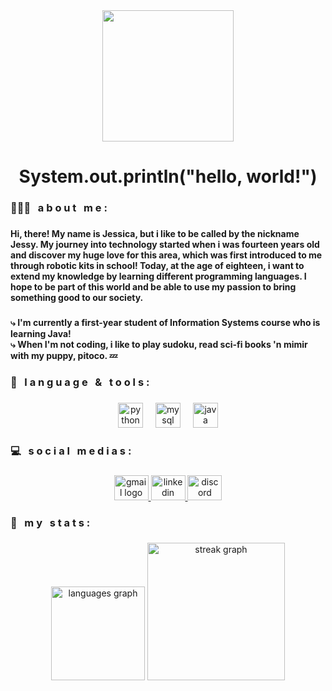 <div align="center">
  <img height="210" src="https://i.imgflip.com/7sj55v.gif"  />
</div>

###

<h1 align="center">System.out.println("hello, world!")</h1>

###

<h3 align="left">👩🏻‍💻 ͏ ͏ ͏a b o u t͏ ͏ ͏ ͏m e :</h3>

###

<h4 align="left">͏Hi, there! My name is Jessica, but i like to be called by the nickname Jessy. My journey into technology started when i was fourteen years old and discover my huge love for this area, which was first introduced to me through robotic kits in school! Today, at the age of eighteen, i want to extend my knowledge by learning different programming languages. I hope to be part of this world and be able to use my passion to bring something good to our society.</h4>

###

<h4 align="left">⤷ I'm currently a first-year student of Information Systems course who is learning Java!<br>⤷  When I'm not coding, i like to play sudoku, read sci-fi books 'n mimir with my puppy, pitoco. 💤</h4>

###

<h3 align="left">👾 ͏ ͏ ͏l a n g u a g e ͏ ͏ ͏& ͏ ͏ ͏t o o l s :</h3>

###

<div align="center">
  <img src="https://cdn.jsdelivr.net/gh/devicons/devicon/icons/python/python-original.svg" height="40" alt="python logo"  />
  <img width="12" />
  <img src="https://cdn.jsdelivr.net/gh/devicons/devicon/icons/mysql/mysql-original.svg" height="40" alt="mysql logo"  />
  <img width="12" />
  <img src="https://cdn.jsdelivr.net/gh/devicons/devicon/icons/java/java-original.svg" height="40" alt="java logo"  />
</div>

###

<h3 align="left">💻 ͏ ͏ ͏s o c i a l ͏ ͏ ͏m e d i a s :</h3>

###

<div align="center">
  <a href="https://mail.google.com/mail/u/jessica.luiz@maisunifacisa.com.br" target="_blank">
    <img src="https://raw.githubusercontent.com/maurodesouza/profile-readme-generator/master/src/assets/icons/social/gmail/default.svg" width="55" height="40" alt="gmail logo"  />
  </a>
  <a href="https://www.linkedin.com/in/sicaddict" target="_blank">
    <img src="https://raw.githubusercontent.com/maurodesouza/profile-readme-generator/master/src/assets/icons/social/linkedin/default.svg" width="55" height="40" alt="linkedin logo"  />
  </a>
  <a href="https://discordapp.com/users/.woobot" target="_blank">
    <img src="https://raw.githubusercontent.com/maurodesouza/profile-readme-generator/master/src/assets/icons/social/discord/default.svg" width="55" height="40" alt="discord logo"  />
  </a>
</div>

###

<h3 align="left">🔎 ͏ ͏ ͏m y ͏ ͏ ͏s t a t s :</h3>

###

<div align="center">
  <img src="https://github-readme-stats.vercel.app/api/top-langs?username=woobot&locale=en&hide_title=false&layout=compact&card_width=320&langs_count=5&theme=midnight-purple&hide_border=false&order=2" height="150" alt="languages graph"  />
  <img src="https://streak-stats.demolab.com?user=woobot&locale=en&mode=weekly&theme=midnight-purple&hide_border=true&border_radius=5&order=3" height="220" alt="streak graph"  />
</div>

###
